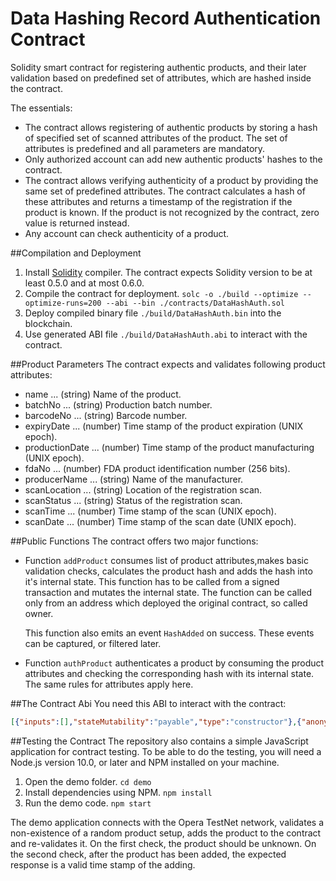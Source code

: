 # Data Hashing Record Authentication Contract

Solidity smart contract for registering authentic products, and their later validation based 
on predefined set of attributes, which are hashed inside the contract.

The essentials:
    
- The contract allows registering of authentic products by storing a hash of specified
  set of scanned attributes of the product. The set of attributes is predefined and all
  parameters are mandatory.
- Only authorized account can add new authentic products' hashes to the contract.
- The contract allows verifying authenticity of a product by providing the same set of
  predefined attributes. The contract calculates a hash of these attributes and returns
  a timestamp of the registration if the product is known. If the product is not recognized
  by the contract, zero value is returned instead.
- Any account can check authenticity of a product.

##Compilation and Deployment
1. Install [Solidity](https://solidity.readthedocs.io) compiler. 
    The contract expects Solidity version to be at least 0.5.0 and at most 0.6.0.
2. Compile the contract for deployment.
    `solc -o ./build --optimize --optimize-runs=200 --abi --bin ./contracts/DataHashAuth.sol`
3. Deploy compiled binary file `./build/DataHashAuth.bin` into the blockchain.
4. Use generated ABI file `./build/DataHashAuth.abi` to interact with the contract.

##Product Parameters
The contract expects and validates following product attributes:
- name ... (string) Name of the product.
- batchNo ... (string) Production batch number.
- barcodeNo ... (string) Barcode number.
- expiryDate ... (number) Time stamp of the product expiration (UNIX epoch).
- productionDate ... (number) Time stamp of the product manufacturing (UNIX epoch). 
- fdaNo ... (number) FDA product identification number (256 bits).
- producerName ... (string) Name of the manufacturer.
- scanLocation ... (string) Location of the registration scan.
- scanStatus ... (string) Status of the registration scan.
- scanTime ... (number) Time stamp of the scan (UNIX epoch).
- scanDate ... (number) Time stamp of the scan date (UNIX epoch).

##Public Functions
The contract offers two major functions:

- Function `addProduct` consumes list of product attributes,makes basic validation checks, 
  calculates the product hash and adds the hash into it's internal state. This function has 
  to be called from a signed transaction and mutates the internal state. The function can be called only
  from an address which deployed the original contract, so called owner.
   
  This function also emits an event `HashAdded` on success. These events can be captured, or filtered later.
  
- Function `authProduct` authenticates a product by consuming the product attributes and checking 
  the corresponding hash with its internal state. The same rules for attributes apply here.
  
##The Contract Abi
You need this ABI to interact with the contract:
```json
[{"inputs":[],"stateMutability":"payable","type":"constructor"},{"anonymous":false,"inputs":[{"indexed":false,"internalType":"bytes32","name":"hash","type":"bytes32"},{"indexed":false,"internalType":"uint256","name":"time","type":"uint256"}],"name":"HashAdded","type":"event"},{"inputs":[{"internalType":"bytes","name":"name","type":"bytes"},{"internalType":"bytes","name":"batchNo","type":"bytes"},{"internalType":"bytes","name":"barcodeNo","type":"bytes"},{"internalType":"uint256","name":"expiryDate","type":"uint256"},{"internalType":"uint256","name":"productionDate","type":"uint256"},{"internalType":"uint256","name":"fdaNo","type":"uint256"},{"internalType":"bytes","name":"producerName","type":"bytes"},{"internalType":"bytes","name":"scanLocation","type":"bytes"},{"internalType":"bytes","name":"scanStatus","type":"bytes"},{"internalType":"uint256","name":"scanTime","type":"uint256"},{"internalType":"uint256","name":"scanDate","type":"uint256"}],"name":"addProduct","outputs":[{"internalType":"bytes32","name":"","type":"bytes32"}],"stateMutability":"payable","type":"function"},{"inputs":[{"internalType":"bytes","name":"name","type":"bytes"},{"internalType":"bytes","name":"batchNo","type":"bytes"},{"internalType":"bytes","name":"barcodeNo","type":"bytes"},{"internalType":"uint256","name":"expiryDate","type":"uint256"},{"internalType":"uint256","name":"productionDate","type":"uint256"},{"internalType":"uint256","name":"fdaNo","type":"uint256"},{"internalType":"bytes","name":"producerName","type":"bytes"},{"internalType":"bytes","name":"scanLocation","type":"bytes"},{"internalType":"bytes","name":"scanStatus","type":"bytes"},{"internalType":"uint256","name":"scanTime","type":"uint256"},{"internalType":"uint256","name":"scanDate","type":"uint256"}],"name":"authProduct","outputs":[{"internalType":"bytes32","name":"","type":"bytes32"},{"internalType":"uint256","name":"","type":"uint256"}],"stateMutability":"view","type":"function"},{"inputs":[],"name":"manager","outputs":[{"internalType":"address payable","name":"","type":"address"}],"stateMutability":"view","type":"function"}]
```

##Testing the Contract
The repository also contains a simple JavaScript application for contract testing. To be able to do the testing, 
you will need a Node.js version 10.0, or later and NPM installed on your machine.

1. Open the demo folder. `cd demo`
2. Install dependencies using NPM. `npm install`
3. Run the demo code. `npm start`

The demo application connects with the Opera TestNet network, validates a non-existence of a random product
setup, adds the product to the contract and re-validates it. On the first check, the product should be unknown.
On the second check, after the product has been added, the expected response is a valid time stamp 
of the adding.
   